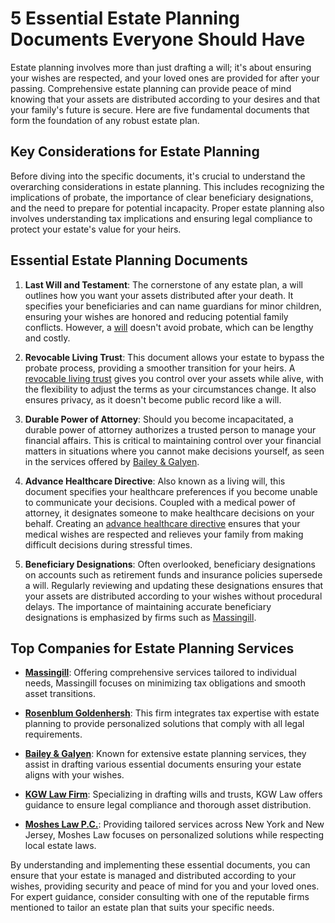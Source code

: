 # 5 Essential Estate Planning Documents Everyone Should Have

Estate planning involves more than just drafting a will; it's about ensuring your wishes are respected, and your loved ones are provided for after your passing. Comprehensive estate planning can provide peace of mind knowing that your assets are distributed according to your desires and that your family's future is secure. Here are five fundamental documents that form the foundation of any robust estate plan.

## Key Considerations for Estate Planning

Before diving into the specific documents, it's crucial to understand the overarching considerations in estate planning. This includes recognizing the implications of probate, the importance of clear beneficiary designations, and the need to prepare for potential incapacity. Proper estate planning also involves understanding tax implications and ensuring legal compliance to protect your estate's value for your heirs.

## Essential Estate Planning Documents

1. **Last Will and Testament**: The cornerstone of any estate plan, a will outlines how you want your assets distributed after your death. It specifies your beneficiaries and can name guardians for minor children, ensuring your wishes are honored and reducing potential family conflicts. However, a [will](/dir/kgw_law_firm) doesn't avoid probate, which can be lengthy and costly.

2. **Revocable Living Trust**: This document allows your estate to bypass the probate process, providing a smoother transition for your heirs. A [revocable living trust](/dir/massingill) gives you control over your assets while alive, with the flexibility to adjust the terms as your circumstances change. It also ensures privacy, as it doesn't become public record like a will.

3. **Durable Power of Attorney**: Should you become incapacitated, a durable power of attorney authorizes a trusted person to manage your financial affairs. This is critical to maintaining control over your financial matters in situations where you cannot make decisions yourself, as seen in the services offered by [Bailey & Galyen](/dir/bailey__galyen).

4. **Advance Healthcare Directive**: Also known as a living will, this document specifies your healthcare preferences if you become unable to communicate your decisions. Coupled with a medical power of attorney, it designates someone to make healthcare decisions on your behalf. Creating an [advance healthcare directive](/dir/fishman_larsen__callister) ensures that your medical wishes are respected and relieves your family from making difficult decisions during stressful times.

5. **Beneficiary Designations**: Often overlooked, beneficiary designations on accounts such as retirement funds and insurance policies supersede a will. Regularly reviewing and updating these designations ensures that your assets are distributed according to your wishes without procedural delays. The importance of maintaining accurate beneficiary designations is emphasized by firms such as [Massingill](/dir/massingill).

## Top Companies for Estate Planning Services

- **[Massingill](/dir/massingill)**: Offering comprehensive services tailored to individual needs, Massingill focuses on minimizing tax obligations and smooth asset transitions.
  
- **[Rosenblum Goldenhersh](/dir/rosenblum_goldenhersh)**: This firm integrates tax expertise with estate planning to provide personalized solutions that comply with all legal requirements.

- **[Bailey & Galyen](/dir/bailey__galyen)**: Known for extensive estate planning services, they assist in drafting various essential documents ensuring your estate aligns with your wishes.

- **[KGW Law Firm](/dir/kgw_law_firm)**: Specializing in drafting wills and trusts, KGW Law offers guidance to ensure legal compliance and thorough asset distribution.

- **[Moshes Law P.C.](/dir/moshes_law_pc)**: Providing tailored services across New York and New Jersey, Moshes Law focuses on personalized solutions while respecting local estate laws.

By understanding and implementing these essential documents, you can ensure that your estate is managed and distributed according to your wishes, providing security and peace of mind for you and your loved ones. For expert guidance, consider consulting with one of the reputable firms mentioned to tailor an estate plan that suits your specific needs.